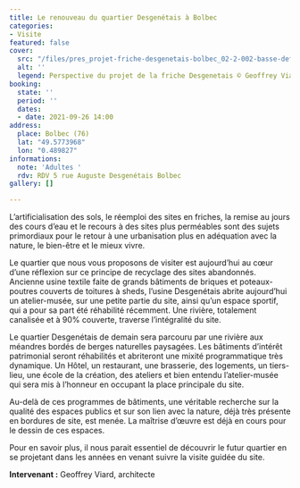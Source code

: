 ```yaml
---
title: Le renouveau du quartier Desgenétais à Bolbec
categories:
- Visite
featured: false
cover:
  src: "/files/pres_projet-friche-desgenetais-bolbec_02-2-002-basse-def.jpg"
  alt: ''
  legend: Perspective du projet de la friche Desgenetais © Geoffrey Viard
booking:
  state: ''
  period: ''
  dates:
  - date: 2021-09-26 14:00
address:
  place: Bolbec (76)
  lat: "49.5773968"
  lon: "0.489827"
informations:
  note: 'Adultes '
  rdv: RDV 5 rue Auguste Desgenétais Bolbec
gallery: []

---
```

L’artificialisation des sols, le réemploi des sites en friches, la remise au jours des cours d’eau et le recours à des sites plus perméables sont des sujets primordiaux pour le retour à une urbanisation plus en adéquation avec la nature, le bien-être et le mieux vivre.

Le quartier que nous vous proposons de visiter est aujourd’hui au cœur d’une réflexion sur ce principe de recyclage des sites abandonnés. Ancienne usine textile faite de grands bâtiments de briques et poteaux-poutres couverts de toitures à sheds, l’usine Desgenétais abrite aujourd’hui un atelier-musée, sur une petite partie du site, ainsi qu’un espace sportif, qui a pour sa part été réhabilité récemment. Une rivière, totalement canalisée et à 90% couverte, traverse l’intégralité du site.

Le quartier Desgenétais de demain sera parcouru par une rivière aux méandres bordés de berges naturelles paysagées. Les bâtiments d’intérêt patrimonial seront réhabilités et abriteront une mixité programmatique très dynamique. Un Hôtel, un restaurant, une brasserie, des logements, un tiers-lieu, une école de la création, des ateliers et bien entendu l’atelier-musée qui sera mis à l’honneur en occupant la place principale du site.

Au-delà de ces programmes de bâtiments, une véritable recherche sur la qualité des espaces publics et sur son lien avec la nature, déjà très présente en bordures de site, est menée. La maîtrise d’œuvre est déjà en cours pour le dessin de ces espaces.

Pour en savoir plus, il nous parait essentiel de découvrir le futur quartier en se projetant dans les années en venant suivre la visite guidée du site.

**Intervenant :** Geoffrey Viard, architecte